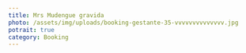 ```yaml
---
title: Mrs Mudengue gravida
photo: /assets/img/uploads/booking-gestante-35-vvvvvvvvvvvvvv.jpg
potrait: true
category: Booking
---
```

